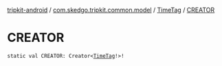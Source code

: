 [tripkit-android](../../index.md) / [com.skedgo.tripkit.common.model](../index.md) / [TimeTag](index.md) / [CREATOR](./-c-r-e-a-t-o-r.md)

# CREATOR

`static val CREATOR: Creator<`[`TimeTag`](index.md)`!>!`